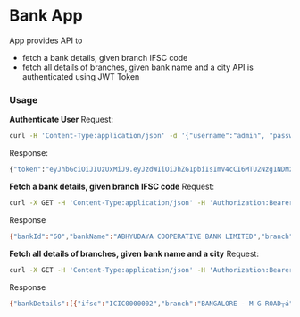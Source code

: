 # Bank App

App provides API to 
  - fetch a bank details, given branch IFSC code
  - fetch all details of branches, given bank name and a city
API is authenticated using JWT Token

### Usage

**Authenticate User** 
Request:
```sh
curl -H 'Content-Type:application/json' -d '{"username":"admin", "password":"admin123"}'  https://blooming-meadow-52246.herokuapp.com/authenticate
```
Response:
```sh
{"token":"eyJhbGciOiJIUzUxMiJ9.eyJzdWIiOiJhZG1pbiIsImV4cCI6MTU2Nzg1NDMzMSwiaWF0IjoxNTY3NDIyMzMxfQ.qPB-wB5VcqD6DJ-Ps8sfG_Bj5mIzYRmm3VDVoEemerDH3m1Yg8kUExqzPikhF51-3xrDRZKcJ6vc641zNgI_uA"}
```
**Fetch a bank details, given branch IFSC code** 
Request:
```sh
curl -X GET -H 'Content-Type:application/json' -H 'Authorization:Bearer eyJhbGciOiJIUzUxMiJ9.eyJzdWIiOiJhZG1pbiIsImV4cCI6MTU2Nzg1NDMzMSwiaWF0IjoxNTY3NDIyMzMxfQ.qPB-wB5VcqD6DJ-Ps8sfG_Bj5mIzYRmm3VDVoEemerDH3m1Yg8kUExqzPikhF51-3xrDRZKcJ6vc641zNgI_uA' 'https://blooming-meadow-52246.herokuapp.com/api/bank?ifsc=ABHY0065001&page=0&size=1'
```
Response
```sh
{"bankId":"60","bankName":"ABHYUDAYA COOPERATIVE BANK LIMITED","branch":"RTGS-HO","ifsc":"ABHY0065001","address":"ABHYUDAYA BANK BLDG., B.NO.71, NEHRU NAGAR, KURLA (E), MUMBAI-400024","city":"MUMBAI","district":"GREATER MUMBAI","state":"MAHARASHTRA","status":"Success"}
```
**Fetch all details of branches, given bank name and a city** 
Request:
```sh
curl -X GET -H 'Content-Type:application/json' -H 'Authorization:Bearer eyJhbGciOiJIUzUxMiJ9.eyJzdWIiOiJhZG1pbiIsImV4cCI6MTU2Nzg1NDMzMSwiaWF0IjoxNTY3NDIyMzMxfQ.qPB-wB5VcqD6DJ-Ps8sfG_Bj5mIzYRmm3VDVoEemerDH3m1Yg8kUExqzPikhF51-3xrDRZKcJ6vc641zNgI_uA' 'http://blooming-meadow-52246.herokuapp.com/api/banks?bankName=ICICI BANK LIMITED&city=BANGALORE&page=0&size=2'
```
Response
```sh
{"bankDetails":[{"ifsc":"ICIC0000002","branch":"BANGALORE - M G ROAD┬á","bankId":8,"bankName":"ICICI BANK LIMITED","address":"ICICI BANK TOWERS, 1, COMMISSARIAT ROAD, GROUND FLOOR, BANGALORE┬á560025.┬á","city":"BANGALORE","district":"BANGALORE URBAN","state":"KARNATAKA"},{"ifsc":"ICIC0000047","branch":"BANGALORE - KORAMANGALA┬á","bankId":8,"bankName":"ICICI BANK LIMITED","address":"NO:117,KORAMANGALA INDUSTRIAL LAYOUT,VII BLOCK,BANGALORE┬á","city":"BANGALORE","district":"BANGALORE URBAN","state":"KARNATAKA"}],"status":"Success"}
```

